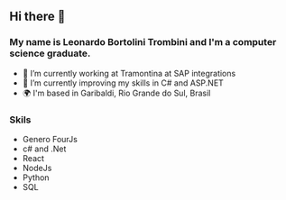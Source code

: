 ## Hi there 👋
### My name is Leonardo Bortolini Trombini and I'm a computer science graduate. 

- 🔭 I’m currently working at Tramontina at SAP integrations
- 🌱 I’m currently improving my skills in C# and ASP.NET
- 🌍 I'm based in Garibaldi, Rio Grande do Sul, Brasil

### Skils

- Genero FourJs
- c# and .Net
- React
- NodeJs
- Python
- SQL
